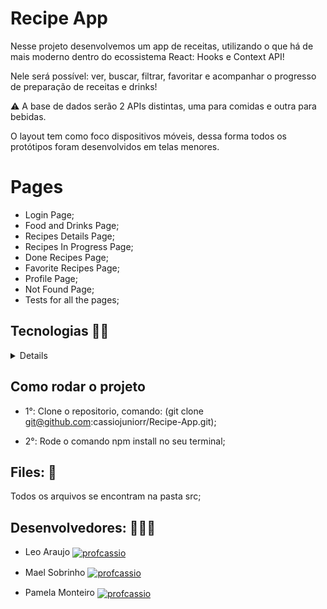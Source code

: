 # Recipe App

Nesse projeto desenvolvemos um app de receitas, utilizando o que há de mais moderno dentro do ecossistema React: Hooks e Context API!

Nele será possível: ver, buscar, filtrar, favoritar e acompanhar o progresso de preparação de receitas e drinks!

⚠️ A base de dados serão 2 APIs distintas, uma para comidas e outra para bebidas.

O layout tem como foco dispositivos móveis, dessa forma todos os protótipos foram desenvolvidos em telas menores.

# Pages

- Login Page;
- Food and Drinks Page;
- Recipes Details Page;
- Recipes In Progress Page;
- Done Recipes Page;
- Favorite Recipes Page;
- Profile Page;
- Not Found Page;
- Tests for all the pages;

## Tecnologias 👩‍💻

<details>

- React Redux (Context API and Hooks);
- RTL;
- CSS (Nesse projeto utilizamos SASS);
</details>

## Como rodar o projeto

- 1°: Clone o repositorio, comando: (git clone git@github.com:cassiojuniorr/Recipe-App.git);

- 2°: Rode o comando npm install no seu terminal;

## Files: 📄 
Todos os arquivos se encontram na pasta src;

## Desenvolvedores: 🧑‍🤝‍🧑

- Leo Araujo <a href="https://www.linkedin.com/in/leo-araujo-65748824b/" width="16px" target="blank"><img align="center" src="https://img.shields.io/badge/LinkedIn-0077B5?style=for-the-badge&logo=linkedin&logoColor=white" alt="profcassio" /></a>

- Mael Sobrinho <a href="https://www.linkedin.com/in/mael-fernandes-8a3735227/" target="blank"><img align="center" src="https://img.shields.io/badge/LinkedIn-0077B5?style=for-the-badge&logo=linkedin&logoColor=white" alt="profcassio" /></a>

- Pamela Monteiro <a href="https://www.linkedin.com/in/pamelamreis/" target="blank"><img align="center" src="https://img.shields.io/badge/LinkedIn-0077B5?style=for-the-badge&logo=linkedin&logoColor=white" alt="profcassio" /></a>
